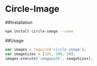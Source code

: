 Circle-Image
============

##Installation

```bash
npm install circle-image --save
```

##Usage

```javascript
var images = require('circle-image');
var imageSizes = [125, 100, 30];
images.execute('imagepath', imageSizes);
```
